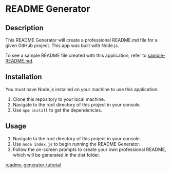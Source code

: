 # README Generator

## Description

This README Generator will create a professional README.md file for a given GitHub project. This app was built with Node.js.

To see a sample README file created with this application, refer to [sample-README.md](./sample-README.md).

## Installation

You must have Node.js installed on your machine to use this application.

1. Clone this repository to your local machine.
2. Navigate to the root directory of this project in your console.
3. Use ``` npm install ``` to get the dependencies.

## Usage

1. Navigate to the root directory of this project in your console. 
2. Use ``` node index.js ``` to begin running the README Generator. 
3. Follow the on-screen prompts to create your own professional README, which will be generated in the dist folder.

[readme-generator-tutorial](https://user-images.githubusercontent.com/59624292/107156972-516a3f00-6936-11eb-96ce-db37d53b08d7.mp4)